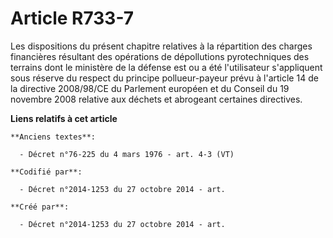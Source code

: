 # Article R733-7

Les dispositions du présent chapitre relatives à la répartition des charges financières résultant des opérations de
dépollutions pyrotechniques des terrains dont le ministère de la défense est ou a été l'utilisateur s'appliquent sous réserve
du respect du principe pollueur-payeur prévu à l'article 14 de la directive 2008/98/CE du Parlement européen et du Conseil du
19 novembre 2008 relative aux déchets et abrogeant certaines directives.

**Liens relatifs à cet article**

	**Anciens textes**:

	  - Décret n°76-225 du 4 mars 1976 - art. 4-3 (VT)

	**Codifié par**:

	  - Décret n°2014-1253 du 27 octobre 2014 - art.

	**Créé par**:

	  - Décret n°2014-1253 du 27 octobre 2014 - art.
